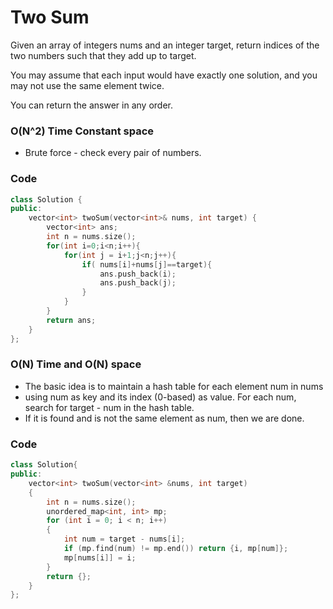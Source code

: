 # Two Sum

Given an array of integers nums and an integer target, return indices of the two numbers such that they add up to target.

You may assume that each input would have exactly one solution, and you may not use the same element twice.

You can return the answer in any order.

### O(N^2) Time Constant space

- Brute force - check every pair of numbers.

### Code

```cpp
class Solution {
public:
    vector<int> twoSum(vector<int>& nums, int target) {
        vector<int> ans;
        int n = nums.size();
        for(int i=0;i<n;i++){
            for(int j = i+1;j<n;j++){
                if( nums[i]+nums[j]==target){
                    ans.push_back(i);
                    ans.push_back(j);
                }
            }
        }
        return ans;
    }
};
```

### O(N) Time and O(N) space

- The basic idea is to maintain a hash table for each element num in nums
- using num as key and its index (0-based) as value. For each num, search for target - num in the hash table.
- If it is found and is not the same element as num, then we are done.

### Code

```cpp
class Solution{
public:
    vector<int> twoSum(vector<int> &nums, int target)
    {
        int n = nums.size();
        unordered_map<int, int> mp;
        for (int i = 0; i < n; i++)
        {
            int num = target - nums[i];
            if (mp.find(num) != mp.end()) return {i, mp[num]};
            mp[nums[i]] = i;
        }
        return {};
    }
};
```

